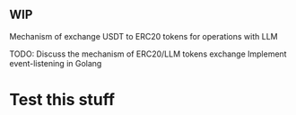 ## WIP
Mechanism of exchange USDT to ERC20 tokens for operations with LLM

TODO:
Discuss the mechanism of ERC20/LLM tokens exchange 
Implement event-listening in Golang
# Test this stuff
